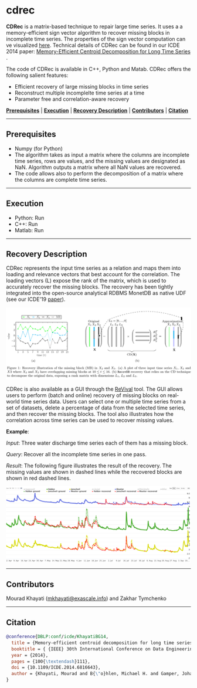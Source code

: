 # cdrec

**CDRec** is a matrix-based technique to repair large time series. It uses a a memory-efficient sign vector algorithm to recover missing blocks in incomplete time series. The properties of the sign vector computation can ve visualized [here](http://revival.exascale.info/cd/signvectors.php). Technical details of CDRec can be found in our ICDE 2014 paper:  <a href = "https://exascale.info/assets/pdf/khayati_ICDE14.pdf">Memory-Efficient Centroid Decomposition for Long Time Series </a>. 

The code of CDRec is available in C++, Python and Matab. CDRec offers the following salient features:

- Efficient recovery of large missing blocks in time series
- Reconstruct multiple incomplelte time series at a time
- Parameter free and correlation-aware recovery

[**Prerequisites**](#prerequisites)  | [**Execution**](#execution) | [**Recovery Description**](#recovery-description)  | [**Contributors**](#contributors) | [**Citation**](#citation)

___

## Prerequisites
- Numpy (for Python)
- The algorithm takes as input a matrix where the columns are incomplete time series, rows are values, and the missing values are designated as NaN. Algorithm outputs a matrix where all NaN values are recovered.
- The code allows also to perform the decomposition of a matrix where the columns are complete time series.

___

## Execution

- Python: Run 
- C++: Run 
- Matlab: Run

___

## Recovery Description

CDRec represents the input time series as a relation and maps them into loading and relevance vectors that best account for the correlation. The loading vectors (L) expose the rank of the matrix, which is used to accurately recover the missing blocks. The recovery has been tightly integrated into the open-source analytical RDBMS MonetDB as native UDF (see our ICDE'19 [paper](https://exascale.info/assets/pdf/recovdb19.pdf)). 


![](recov_process.png)



CDRec is also available as a GUI through the [ReVival](http://revival.exascale.info/recovery/recovdb.php) tool. The GUI 
allows users to perform (batch and online) recovery of missing blocks on real-world time series data. Users can select one or
multiple time series from a set of datasets, delete a percentage of data from the selected time series, and then recover
the missing blocks. The tool also illustrates how the correlation across time series can be used to recover missing values.


**Example**:

*Input*: Three water discharge time series each of them has a missing block.

*Query*: Recover all the incomplete time series in one pass.

*Result*: The following figure illustrates the result of the recovery. The missing values are shown in dashed
lines while the recovered blocks are shown in red dashed lines.

![](recov_exp.png)


___

## Contributors

Mourad Khayati (mkhayati@exascale.info) and Zakhar Tymchenko

___

## Citation
```bibtex
@conference{DBLP:conf/icde/KhayatiBG14,
  title = {Memory-efficient centroid decomposition for long time series},
  booktitle = { {IEEE} 30th International Conference on Data Engineering, Chicago, {ICDE} 2014, IL, USA, March 31 - April 4, 2014},
  year = {2014},
  pages = {100{\textendash}111},
  doi = {10.1109/ICDE.2014.6816643},
  author = {Khayati, Mourad and B{\"o}hlen, Michael H. and Gamper, Johann},
}
```
